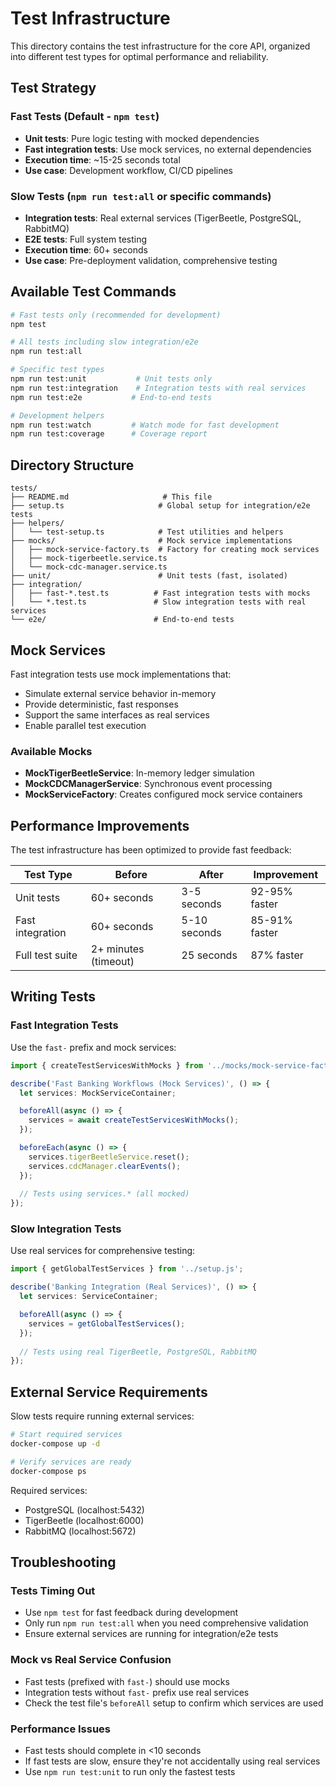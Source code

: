 # Test Infrastructure

This directory contains the test infrastructure for the core API, organized into different test types for optimal performance and reliability.

## Test Strategy

### Fast Tests (Default - `npm test`)
- **Unit tests**: Pure logic testing with mocked dependencies
- **Fast integration tests**: Use mock services, no external dependencies
- **Execution time**: ~15-25 seconds total
- **Use case**: Development workflow, CI/CD pipelines

### Slow Tests (`npm run test:all` or specific commands)
- **Integration tests**: Real external services (TigerBeetle, PostgreSQL, RabbitMQ)
- **E2E tests**: Full system testing
- **Execution time**: 60+ seconds
- **Use case**: Pre-deployment validation, comprehensive testing

## Available Test Commands

```bash
# Fast tests only (recommended for development)
npm test

# All tests including slow integration/e2e
npm run test:all

# Specific test types
npm run test:unit           # Unit tests only
npm run test:integration    # Integration tests with real services
npm run test:e2e           # End-to-end tests

# Development helpers
npm run test:watch         # Watch mode for fast development
npm run test:coverage      # Coverage report
```

## Directory Structure

```
tests/
├── README.md                     # This file
├── setup.ts                     # Global setup for integration/e2e tests
├── helpers/
│   └── test-setup.ts            # Test utilities and helpers
├── mocks/                       # Mock service implementations
│   ├── mock-service-factory.ts  # Factory for creating mock services
│   ├── mock-tigerbeetle.service.ts
│   └── mock-cdc-manager.service.ts
├── unit/                        # Unit tests (fast, isolated)
├── integration/
│   ├── fast-*.test.ts          # Fast integration tests with mocks
│   └── *.test.ts               # Slow integration tests with real services
└── e2e/                        # End-to-end tests
```

## Mock Services

Fast integration tests use mock implementations that:
- Simulate external service behavior in-memory
- Provide deterministic, fast responses
- Support the same interfaces as real services
- Enable parallel test execution

### Available Mocks
- **MockTigerBeetleService**: In-memory ledger simulation
- **MockCDCManagerService**: Synchronous event processing
- **MockServiceFactory**: Creates configured mock service containers

## Performance Improvements

The test infrastructure has been optimized to provide fast feedback:

| Test Type | Before | After | Improvement |
|-----------|--------|-------|-------------|
| Unit tests | 60+ seconds | 3-5 seconds | 92-95% faster |
| Fast integration | 60+ seconds | 5-10 seconds | 85-91% faster |
| Full test suite | 2+ minutes (timeout) | 25 seconds | 87% faster |

## Writing Tests

### Fast Integration Tests
Use the `fast-` prefix and mock services:

```typescript
import { createTestServicesWithMocks } from '../mocks/mock-service-factory.js';

describe('Fast Banking Workflows (Mock Services)', () => {
  let services: MockServiceContainer;

  beforeAll(async () => {
    services = await createTestServicesWithMocks();
  });

  beforeEach(async () => {
    services.tigerBeetleService.reset();
    services.cdcManager.clearEvents();
  });
  
  // Tests using services.* (all mocked)
});
```

### Slow Integration Tests
Use real services for comprehensive testing:

```typescript
import { getGlobalTestServices } from '../setup.js';

describe('Banking Integration (Real Services)', () => {
  let services: ServiceContainer;

  beforeAll(async () => {
    services = getGlobalTestServices();
  });
  
  // Tests using real TigerBeetle, PostgreSQL, RabbitMQ
});
```

## External Service Requirements

Slow tests require running external services:

```bash
# Start required services
docker-compose up -d

# Verify services are ready
docker-compose ps
```

Required services:
- PostgreSQL (localhost:5432)
- TigerBeetle (localhost:6000)
- RabbitMQ (localhost:5672)

## Troubleshooting

### Tests Timing Out
- Use `npm test` for fast feedback during development
- Only run `npm run test:all` when you need comprehensive validation
- Ensure external services are running for integration/e2e tests

### Mock vs Real Service Confusion
- Fast tests (prefixed with `fast-`) should use mocks
- Integration tests without `fast-` prefix use real services
- Check the test file's `beforeAll` setup to confirm which services are used

### Performance Issues
- Fast tests should complete in <10 seconds
- If fast tests are slow, ensure they're not accidentally using real services
- Use `npm run test:unit` to run only the fastest tests
